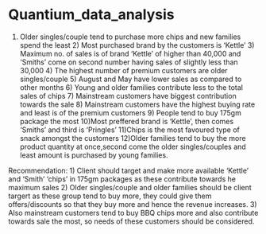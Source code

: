 # Quantium_data_analysis

1) Older singles/couple tend to purchase more chips and new families
spend the least 2) Most purchased brand by the customers is ‘Kettle’ 3) Maximum no. of sales is of brand
‘Kettle’ of higher than 40,000 and ‘Smiths’ come on second number having sales of slightly less than 30,000 4)
The highest number of premium customers are older singles/couple 5) August and May have lower sales as
compared to other months 6) Young and older families contribute less to the total sales of chips 7) Mainstream
customers have biggest contribution towards the sale 8) Mainstream customers have the highest buying rate
and least is of the premium customers 9) People tend to buy 175gm package the most 10)Most preffered
brand is ‘Kettle’, then comes ‘Smiths’ and third is ‘Pringles’ 11)Chips is the most favoured type of snack
amongst the customers 12)Older families tend to buy the more product quantity at once,second come the older
singles/couples and least amount is purchased by young families.


Recommendation: 1) Client should target and make more available ‘Kettle’ and ‘Smith’ ‘chips’ in 175gm
packages as these contribute towards he maximum sales 2) Older singles/couple and older families should be
client targert as these group tend to buy more, they could give them offers/discounts so that they buy more and
hence the revenue increases. 3) Also mainstream customers tend to buy BBQ chips more and also contribute
towards sale the most, so needs of these customers should be considered.
